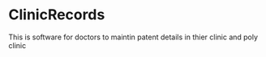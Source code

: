 # ClinicRecords
This is software for doctors to maintin patent details in thier clinic and poly clinic
